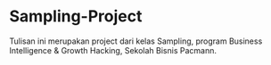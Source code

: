 # Sampling-Project
Tulisan ini merupakan project dari kelas Sampling, program Business Intelligence &amp; Growth Hacking, Sekolah Bisnis Pacmann.

